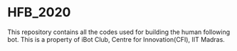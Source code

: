 # HFB_2020
This repository contains all the codes used for building the human following bot. This is a property of iBot Club, Centre for Innovation(CFI), IIT Madras.
